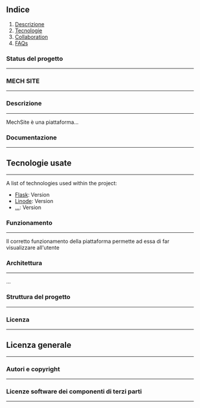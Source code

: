 
## Indice
1. [Descrizione](#descrizione)
2. [Tecnologie](#tecnologie)
3. [Collaboration](#collaboration)
4. [FAQs](#faqs)

### Status del progetto
***
### MECH SITE
***
### Descrizione
***
MechSite è una piattaforma...
### Documentazione
***
## Tecnologie usate
***
A list of technologies used within the project:
* [Flask](https://example.com): Version
* [Linode](https://example.com): Version
* [...](https://example.com): Version
### Funzionamento
***
Il corretto funzionamento della piattaforma permette ad essa di far visualizzare all'utente 
### Architettura
***
...
### Struttura del progetto
***
### Licenza
***
## Licenza generale
***
### Autori e copyright
***
### Licenze software dei componenti di terzi parti
***
